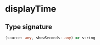 # displayTime

## Type signature

<!-- prettier-ignore-start -->
```typescript
(source: any, showSeconds: any) => string
```
<!-- prettier-ignore-end -->
